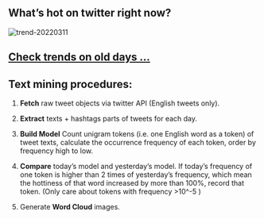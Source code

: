 ## What’s hot on twitter right now?

![trend-20220311][wordcloud]

[wordcloud]: https://raw.githubusercontent.com/xdqc/tweet-trend-everyday/master/word-cloud/trend-20220311.png?token=AF5V4P7ADR6KQBZ4CEDTNIK6AXRMU "trend-20220311"

## [Check trends on old days ...](https://github.com/xdqc/tweet-trend-everyday/tree/master/word-cloud)

## Text mining procedures:

1. **Fetch** raw tweet objects via twitter API (English tweets only).

2. **Extract** texts + hashtags parts of tweets for each day.

3. **Build Model** Count unigram tokens (i.e. one English word as a token) of tweet texts, calculate the occurrence frequency of each token, order by frequency high to low.

4. **Compare** today’s model and yesterday’s model. If today’s frequency of one token is higher than 2 times of yesterday’s frequency, which mean the hottiness of that word increased by more than 100%, record that token. (Only care about tokens with frequency >10^-5 )

5. Generate **Word Cloud** images.
